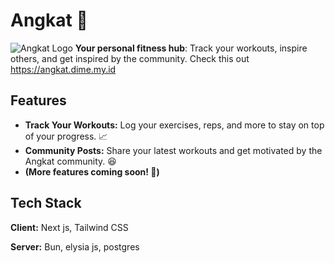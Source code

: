 
# Angkat 💪
![Angkat Logo](https://github.com/user-attachments/assets/95978e5c-8ed8-4d21-a991-e1f86f96e773)
**Your personal fitness hub**: Track your workouts, inspire others, and get inspired by the community. Check this out https://angkat.dime.my.id
    
## Features

- **Track Your Workouts:** Log your exercises, reps, and more to stay on top of your progress. ️‍📈
- **Community Posts:** Share your latest workouts and get motivated by the Angkat community. 😆
- **(More features coming soon! 🫣)**


## Tech Stack

**Client:** Next js, Tailwind CSS

**Server:** Bun, elysia js, postgres


